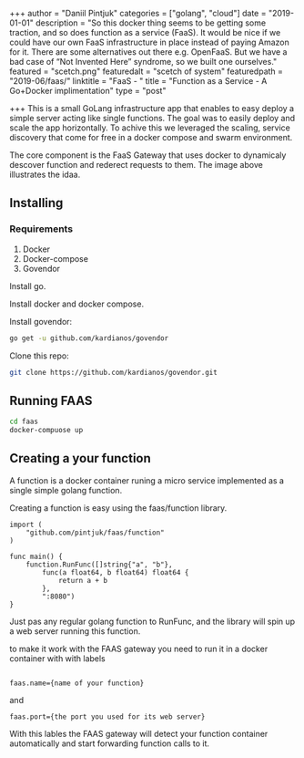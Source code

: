 +++
author = "Daniil Pintjuk"
categories = ["golang", "cloud"]
date = "2019-01-01"
description = "So this docker thing seems to be getting some traction, and so does function as a service (FaaS). It would be nice if we could have our own FaaS infrastructure in place instead of paying Amazon for it. There are some alternatives out there e.g. OpenFaaS. But we have a bad case of “Not Invented Here” syndrome, so we built one ourselves."
featured = "scetch.png"
featuredalt = "scetch of system"
featuredpath = "2019-06/faas/"
linktitle = "FaaS - "
title = "Function as a Service - A Go+Docker implimentation"
type = "post"

+++
This is a small GoLang infrastructure app that enables to easy deploy a simple server acting like
single functions. The goal was to easily deploy and scale the app horizontally. To achive this we leveraged the scaling, service discovery that come for free in a docker compose and swarm environment.

The core component is the FaaS Gateway that uses docker to dynamicaly descover function and rederect requests to them. The image above illustrates the idaa.

## Installing

### Requirements

1. Docker
2. Docker-compose
3. Govendor

Install go.

Install docker and docker compose.

Install govendor:

``` bash
go get -u github.com/kardianos/govendor
```

Clone this repo:

``` bash
git clone https://github.com/kardianos/govendor.git
```

## Running FAAS

``` bash
cd faas
docker-compuose up
```

## Creating a your function

A function is a docker container runing a micro service implemented as a single simple golang function.

Creating a function is easy using the faas/function library.

``` golang
import (
	"github.com/pintjuk/faas/function"
)

func main() {
	function.RunFunc([]string{"a", "b"},
		func(a float64, b float64) float64 {
			return a + b
		},
		":8080")
}
```

Just pas any regular golang function to RunFunc, and the library will spin up a web server running this function.

to make it work with the FAAS gateway you need to run it in a docker container with with labels

``` 

faas.name={name of your function}
```

and

``` 
faas.port={the port you used for its web server}
```

With this lables the FAAS gateway will detect your function container automatically and start forwarding function calls to it.